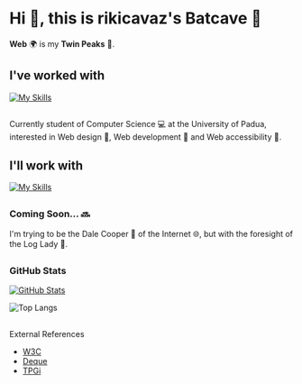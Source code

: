 # Hi 👋, this is rikicavaz's Batcave 🐸

**Web** 🌍 is my **Twin Peaks** 🏨.

## I've worked with 
[![My Skills](https://skillicons.dev/icons?i=html,css,php,js,jquery,bootstrap,mysql,postgres,sqlite,vscode,visualstudio,git,github,githubactions,gitlab,java,c,cs,cpp,sublime,wordpress,cmake,qt,regex,gmail,instagram,discord,twitter,linkedin,stackoverflow,codepen,windows,linux,maven,matlab,notion,powershell,unity,eclipse,atom,androidstudio,apple)](https://github.com/Rikicavaz77)

##
Currently student of Computer Science 💻 at the University of Padua, interested in Web design 🐒, Web development 🐴 and Web accessibility 🐐.

## I'll work with
[![My Skills](https://skillicons.dev/icons?i=latex,py,docker,flask,vue,react,angular,nodejs)](https://github.com/Rikicavaz77)

##
### Coming Soon... 🔜

I'm trying to be the Dale Cooper 🎺 of the Internet 🌐, but with the foresight of the Log Lady 🌲.

##
### GitHub Stats
[![GitHub Stats](https://github-readme-stats.vercel.app/api?username=Rikicavaz77&show_icons=true&show=reviews,prs_merged,prs_merged_percentage&hide=stars&count_private=true&theme=gruvbox&rank_icon=github)](https://github.com/Rikicavaz77)

 ![Top Langs](https://github-readme-stats.vercel.app/api/top-langs/?username=Rikicavaz77&theme=tokyonight)

## 
External References
- [W3C](https://www.w3.org/)
- [Deque](https://www.deque.com/)
- [TPGi](https://www.tpgi.com/)
